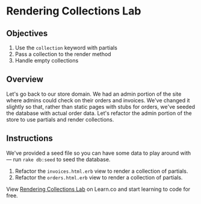 # Rendering Collections Lab

## Objectives

 1. Use the `collection` keyword with partials
 2. Pass a collection to the render method 
 3. Handle empty collections

## Overview

Let's go back to our store domain.  We had an admin portion of the site where admins could check on their orders and invoices. We've changed it slightly so that, rather than static pages with stubs for orders, we've seeded the database with actual order data. Let's refactor the admin portion of the store to use partials and render collections.

## Instructions

We've provided a seed file so you can have some data to play around with –– run `rake db:seed` to seed the database.

1. Refactor the `invoices.html.erb` view to render a collection of partials.
2. Refactor the `orders.html.erb` view to render a collection of partials.

<p data-visibility='hidden'>View <a href='https://learn.co/lessons/rendering-collections-lab' title='Rendering Collections Lab'>Rendering Collections Lab</a> on Learn.co and start learning to code for free.</p>
